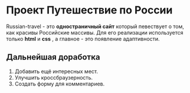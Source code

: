 # Проект Путешествие по России

Russian-travel - это __одностраничный сайт__ который певествует о том, как красивы Российские массивы.
Для его реализации используется только __html__ и __css__ , а главное - это появление адаптивности.

## Дальнейшая доработка
1. Добавить ещё интересных мест.
2. Улучшить кроссбраузерность.
3. Создать форму для комментариев.

